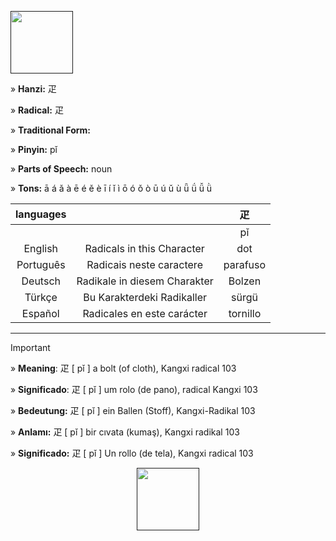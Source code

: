 <a href="" target="blank"><img align="center" src="" alt="" height="100" /></a> 

» **Hanzi:** 疋

» **Radical:** 疋 

» **Traditional Form:**

» **Pinyin:** pǐ

» **Parts of Speech:** noun

» **Tons:** ā á ǎ à ē é ě è ī í ǐ ì ō ó ǒ ò ū ú ǔ ù ǖ ǘ ǚ ǜ 

| languages |  | 疋 |
| :---: | :---: | :---: |
|  |   | pǐ | 
| English | Radicals in this Character | dot  | 
| Português |Radicais neste caractere | parafuso |
| Deutsch | Radikale in diesem Charakter | Bolzen | 
| Türkçe | Bu Karakterdeki Radikaller | sürgü | 
| Español | Radicales en este carácter | tornillo | 

***
> [!IMPORTANT]
>
> » **Meaning**: 疋 [ pǐ ] a bolt (of cloth), Kangxi radical 103
>
> » **Significado**: 疋 [ pǐ ] um rolo (de pano), radical Kangxi 103
>
> » **Bedeutung:** 疋 [ pǐ ] ein Ballen (Stoff), Kangxi-Radikal 103
>
> » **Anlamı:** 疋 [ pǐ ] bir cıvata (kumaş), Kangxi radikal 103
> 
> » **Significado:** 疋 [ pǐ ] Un rollo (de tela), Kangxi radical 103

<p align="center">
<a href="" target="blank"><img align="center" src="" alt="" height="100" /></a> 
</p>